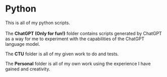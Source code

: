 # Python
This is all of my python scripts.  
<br>
The **ChatGPT (Only for fun!)** folder contains scripts generated by ChatGPT as a way for me to experiment with the capabilities of the ChatGPT language model.  

The **CTU** folder is all of my given work to do and tests.  

The **Personal** folder is all of my own work using the experience I have gained and creativity.